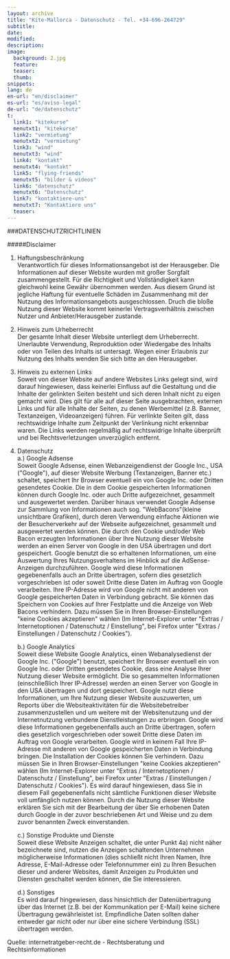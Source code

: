 ```yaml
---
layout: archive
title: "Kite-Mallorca - Datenschutz - Tel. +34-696-264729"
subtitle:
date:
modified:
description:
image:
  background: 2.jpg
  feature:
  teaser:
  thumb:
snippets:
lang: de
en-url: "en/disclaimer"
es-url: "es/aviso-legal"
de-url: "de/datenschutz"
t:
  link1: "kitekurse"
  menutxt1: "kitekurse"
  link2: "vermietung"
  menutxt2: "vermietung"
  link3: "wind"
  menutxt3: "wind"
  link4: "kontakt"
  menutxt4: "kontakt"
  link5: "flying-friends"
  menutxt5: "bilder & videos"
  link6: "datenschutz"
  menutxt6: "Datenschutz"
  link7: "kontaktiere-uns"
  menutxt7: "Kontaktiere uns"
  teaser:
---
```


###DATENSCHUTZRICHTLINIEN

#####Disclaimer

 
1. Haftungsbeschränkung  
  Verantwortlich für dieses Informationsangebot ist der Herausgeber. Die Informationen auf dieser Website wurden mit großer Sorgfalt zusammengestellt. Für die Richtigkeit und Vollständigkeit kann gleichwohl keine Gewähr übernommen werden. Aus diesem Grund ist jegliche Haftung für eventuelle Schäden im Zusammenhang mit der Nutzung des Informationsangebots ausgeschlossen. Druch die bloße Nutzung dieser Website kommt keinerlei Vertragsverhältnis zwischen Nutzer und Anbieter/Herausgeber zustande.

2.  Hinweis zum Urheberrecht  
    Der gesamte Inhalt dieser Website unterliegt dem Urheberrecht. Unerlaubte Verwendung, Reproduktion oder Wiedergabe des Inhalts oder von Teilen des Inhalts ist untersagt. Wegen einer Erlaubnis zur Nutzung des Inhalts wenden Sie sich bitte an den Herausgeber.

3.  Hinweis zu externen Links  
    Soweit von dieser Website auf andere Websites Links gelegt sind, wird darauf hingewiesen, dass keinerlei Einfluss auf die Gestaltung und die Inhalte der gelinkten Seiten besteht und sich deren Inhalt nicht zu eigen gemacht wird. Dies gilt für alle auf dieser Seite ausgebrachten, externen Links und für alle Inhalte der Seiten, zu denen Werbemittel (z.B. Banner, Textanzeigen, Videoanzeigen) führen. Für verlinkte Seiten gilt, dass rechtswidrige Inhalte zum Zeitpunkt der Verlinkung nicht erkennbar waren. Die Links werden regelmäßig auf rechtswidrige Inhalte überprüft und bei Rechtsverletzungen unverzüglich entfernt.

 
4.  Datenschutz  
    a.) Google Adsense  
        Soweit Google Adsense, einen Webanzeigendienst der Google Inc., USA ("Google"), auf dieser Website Werbung (Textanzeigen, Banner etc.) schaltet, speichert Ihr Browser eventuell ein von Google Inc. oder Dritten gesendetes Cookie. Die in dem Cookie gespeicherten Informationen können durch Google Inc. oder auch Dritte aufgezeichnet, gesammelt und ausgewertet werden. Darüber hinaus verwendet Google Adsense zur Sammlung von Informationen auch sog. "WebBacons"(kleine unsichtbare Grafiken), durch deren Verwendung einfache Aktionen wie der Besucherverkehr auf der Webseite aufgezeichnet, gesammelt und ausgewertet werden können. Die durch den Cookie und/oder Web Bacon erzeugten Informationen über Ihre Nutzung dieser Website werden an einen Server von Google in den USA übertragen und dort gespeichert. Google benutzt die so erhaltenen Informationen, um eine Auswertung Ihres Nutzungsverhaltens im Hinblick auf die AdSense-Anzeigen durchzuführen. Google wird diese Informationen gegebenenfalls auch an Dritte übertragen, sofern dies gesetzlich vorgeschrieben ist oder soweit Dritte diese Daten im Auftrag von Google verarbeiten. Ihre IP-Adresse wird von Google nicht mit anderen von Google gespeicherten Daten in Verbindung gebracht. Sie können das Speichern von Cookies auf Ihrer Festplatte und die Anzeige von Web Bacons verhindern. Dazu müssen Sie in Ihren Browser-Einstellungen "keine Cookies akzeptieren" wählen (Im Internet-Explorer unter "Extras / Internetoptionen / Datenschutz / Einstellung", bei Firefox unter "Extras / Einstellungen / Datenschutz / Cookies").

 
    b.) Google Analytics  
        Soweit diese Website Google Analytics, einen Webanalysedienst der Google Inc. ("Google") benutzt, speichert Ihr Browser eventuell ein von Google Inc. oder Dritten gesendetes Cookie, dass eine Analyse Ihrer Nutzung dieser Website ermöglicht. Die so gesammelten Informationen (einschließlich Ihrer IP-Adresse) werden an einen Server von Google in den USA übertragen und dort gespeichert. Google nutzt diese Informationen, um Ihre Nutzung dieser Website auszuwerten, um Reports über die Websiteaktivitäten für die Websitebetreiber zusammenzustellen und um weitere mit der Websitenutzung und der Internetnutzung verbundene Dienstleistungen zu erbringen. Google wird diese Informationen gegebenenfalls auch an Dritte übertragen, sofern dies gesetzlich vorgeschrieben oder soweit Dritte diese Daten im Auftrag von Google verarbeiten. Google wird in keinem Fall Ihre IP-Adresse mit anderen von Google gespeicherten Daten in Verbindung bringen. Die Installation der Cookies können Sie verhindern. Dazu müssen Sie in Ihren Browser-Einstellungen "keine Cookies akzeptieren" wählen (Im Internet-Explorer unter "Extras / Internetoptionen / Datenschutz / Einstellung", bei Firefox unter "Extras / Einstellungen / Datenschutz / Cookies"). Es wird darauf hingewiesen, dass Sie in diesem Fall gegebenenfalls nicht sämtliche Funktionen dieser Website voll umfänglich nutzen können. Durch die Nutzung dieser Website erklären Sie sich mit der Bearbeitung der über Sie erhobenen Daten durch Google in der zuvor beschriebenen Art und Weise und zu dem zuvor benannten Zweck einverstanden.

 
    c.) Sonstige Produkte und Dienste  
        Soweit diese Website Anzeigen schaltet, die unter Punkt 4a) nicht näher bezeichnete sind, nutzen die Anzeigen schaltenden Unternehmen möglicherweise Informationen (dies schließt nicht Ihren Namen, Ihre Adresse, E-Mail-Adresse oder Telefonnummer ein) zu Ihren Besuchen dieser und anderer Websites, damit Anzeigen zu Produkten und Diensten geschaltet werden können, die Sie interessieren.

 
    d.)  Sonstiges  
        Es wird darauf hingewiesen, dass hinsichtlich der Datenübertragung über das Internet (z.B. bei der Kommunikation per E-Mail) keine sichere Übertragung gewährleistet ist. Empfindliche Daten sollten daher entweder gar nicht oder nur über eine sichere Verbindung (SSL) übertragen werden.


Quelle: internetratgeber-recht.de - Rechtsberatung und Rechtsinformationen

 
